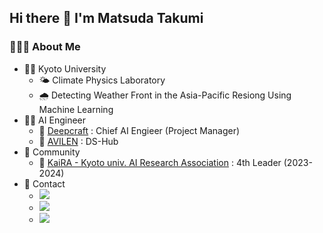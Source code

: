 ## Hi there 👋 I'm Matsuda Takumi

### 👨🏻‍💻 About Me

- 🧑‍🎓 Kyoto University
    - 🌤️ Climate Physics Laboratory
    - 🌧️ Detecting Weather Front in the Asia-Pacific Resiong Using Machine Learning
- 🧑‍💻 AI Engineer
    - 🏢 [Deepcraft](https://deepcraft.jp/) : Chief AI Engieer (Project Manager)
    - 🏢 [AVILEN](https://avilen.co.jp/) : DS-Hub
- 👥 Community
    - 🤖 [KaiRA - Kyoto univ. AI Research Association](https://kyoto-kaira.github.io/) : 4th Leader (2023-2024)
- 📩 Contact
    - <a href="https://x.com/matsuda-tkm"><img src="https://img.shields.io/badge/-matsuda_tkm-000000.svg?logo=X&style=nginx"></a>
    - <a href="https://qiita.com/matsuda_tkm"><img src="https://img.shields.io/badge/-Qiita-000000.svg?logo=Qiita&style=nginx"></a>
    - <img src="https://img.shields.io/badge/-LinkedIn-0A66C2.svg?logo=LinkedIn&style=nginx">
